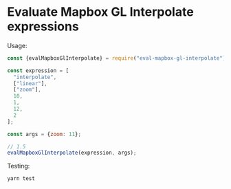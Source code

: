 # Evaluate Mapbox GL Interpolate expressions

Usage:

```js
const {evalMapboxGlInterpolate} = require("eval-mapbox-gl-interpolate");

const expression = [
  "interpolate",
  ["linear"],
  ["zoom"],
  10,
  1,
  12,
  2
];

const args = {zoom: 11};

// 1.5
evalMapboxGlInterpolate(expression, args);
```

Testing:

```
yarn test
```
